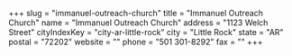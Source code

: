 +++
slug = "immanuel-outreach-church"
title = "Immanuel Outreach Church"
name = "Immanuel Outreach Church"
address = "1123 Welch Street"
cityIndexKey = "city-ar-little-rock"
city = "Little Rock"
state = "AR"
postal = "72202"
website = ""
phone = "501 301-8292"
fax = ""
+++
